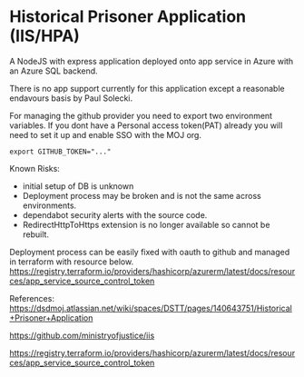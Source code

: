 # Historical Prisoner Application (IIS/HPA)

A NodeJS with express application deployed onto app service in Azure with an Azure SQL backend.

There is no app support currently for this application except a reasonable endavours basis by Paul Solecki.

For managing the github provider you need to export two environment variables.
If you dont have a Personal access token(PAT) already you will need to set it up and enable SSO with the MOJ org.
```
export GITHUB_TOKEN="..."
```

Known Risks:

* initial setup of DB is unknown
* Deployment process may be broken and is not the same across environments.
* dependabot security alerts with the source code.
* RedirectHttpToHttps extension is no longer available so cannot be rebuilt.

Deployment process can be easily fixed with oauth to github and managed in terraform with resource below.
https://registry.terraform.io/providers/hashicorp/azurerm/latest/docs/resources/app_service_source_control_token

References:
https://dsdmoj.atlassian.net/wiki/spaces/DSTT/pages/140643751/Historical+Prisoner+Application

https://github.com/ministryofjustice/iis

https://registry.terraform.io/providers/hashicorp/azurerm/latest/docs/resources/app_service_source_control_token
